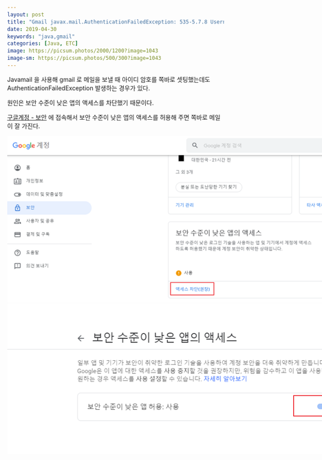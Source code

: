 ```yaml
---
layout: post
title: "Gmail javax.mail.AuthenticationFailedException: 535-5.7.8 Username and Password not accepted. 에러"
date: 2019-04-30
keywords: "java,gmail"
categories: [Java, ETC]
image: https://picsum.photos/2000/1200?image=1043
image-sm: https://picsum.photos/500/300?image=1043
---
```


Javamail 을 사용해 gmail 로 메일을 보낼 때 아이디 암호를 쪽바로 셋팅했는데도 AuthenticationFailedException 발생하는 경우가 있다.

원인은 보안 수준이 낮은 앱의 액세스를 차단했기 때문이다.

[구글계정 - 보안](https://myaccount.google.com/security) 에 접속해서 보안 수준이 낮은 앱의 액세스를 허용해 주면 쪽바로 메일이 잘 가진다.

<img src="/assets/attach/201904/gmail1.png" style="max-width:1000px;">

<img src="/assets/attach/201904/gmail2.png" style="max-width:900px;">
